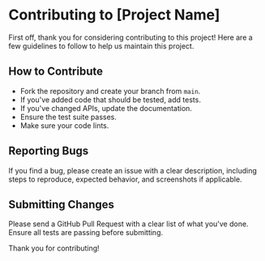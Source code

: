 # Contributing to [Project Name]

First off, thank you for considering contributing to this project! Here are a few guidelines to follow to help us maintain this project.

## How to Contribute

- Fork the repository and create your branch from `main`.
- If you've added code that should be tested, add tests.
- If you've changed APIs, update the documentation.
- Ensure the test suite passes.
- Make sure your code lints.

## Reporting Bugs

If you find a bug, please create an issue with a clear description, including steps to reproduce, expected behavior, and screenshots if applicable.

## Submitting Changes

Please send a GitHub Pull Request with a clear list of what you've done. Ensure all tests are passing before submitting.

Thank you for contributing!
